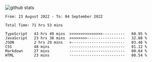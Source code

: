![github stats](https://github-readme-stats.vercel.app/api?username=realmahd1&show_icons=true&theme=monokai&hide_rank=true&count_private=true)

<!--START_SECTION:waka-->

```text
From: 23 August 2022 - To: 04 September 2022

Total Time: 71 hrs 53 mins

TypeScript   43 hrs 49 mins  >>>>>>>>>>>>>>>----------   60.95 %
JavaScript   23 hrs 38 mins  >>>>>>>>-----------------   32.88 %
JSON         2 hrs 29 mins   >------------------------   03.46 %
CSS          48 mins         -------------------------   01.12 %
Markdown     27 mins         -------------------------   00.64 %
HTML         23 mins         -------------------------   00.54 %
```

<!--END_SECTION:waka-->
